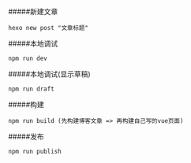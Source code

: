 #####新建文章
```
hexo new post "文章标题"
```
#####本地调试
```
npm run dev
```
#####本地调试(显示草稿)
```
npm run draft
```
#####构建
```
npm run build (先构建博客文章 => 再构建自己写的vue页面)
```
#####发布
```
npm run publish
```